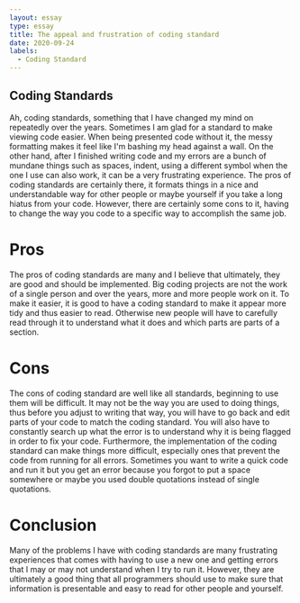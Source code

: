 ```yaml
--- 
layout: essay 
type: essay 
title: The appeal and frustration of coding standard  
date: 2020-09-24 
labels: 
  - Coding Standard 
--- 
```

  
## Coding Standards 
Ah, coding standards, something that I have changed my mind on repeatedly over the years. Sometimes I am glad for a standard to make viewing code easier. When being presented code without it, the messy formatting makes it feel like I'm bashing my head against a wall. On the other hand, after I finished writing code and my errors are a bunch of mundane things such as spaces, indent, using a different symbol when the one I use can also work, it can be a very frustrating experience. The pros of coding standards are certainly there, it formats things in a nice and understandable way for other people or maybe yourself if you take a long hiatus from your code. However, there are certainly some cons to it, having to change the way you code to a specific way to accomplish the same job.  

# Pros 
The pros of coding standards are many and I believe that ultimately, they are good and should be implemented. Big coding projects are not the work of a single person and over the years, more and more people work on it. To make it easier, it is good to have a coding standard to make it appear more tidy and thus easier to read. Otherwise new people will have to carefully read through it to understand what it does and which parts are parts of a section.  

# Cons 
The cons of coding standard are well like all standards, beginning to use them will be difficult. It may not be the way you are used to doing things, thus before you adjust to writing that way, you will have to go back and edit parts of your code to match the coding standard. You will also have to constantly search up what the error is to understand why it is being flagged in order to fix your code. Furthermore, the implementation of the coding standard can make things more difficult, especially ones that prevent the code from running for all errors. Sometimes you want to write a quick code and run it but you get an error because you forgot to put a space somewhere or maybe you used double quotations instead of single quotations.  

# Conclusion 
Many of the problems I have with coding standards are many frustrating experiences that comes with having to use a new one and getting errors that I may or may not understand when I try to run it. However, they are ultimately a good thing that all programmers should use to make sure that information is presentable and easy to read for other people and yourself. 
